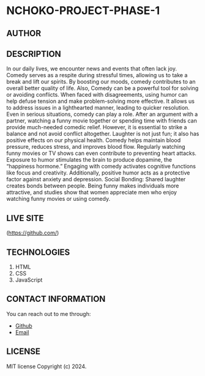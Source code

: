 # NCHOKO-PROJECT-PHASE-1

## AUTHOR

[]()

## DESCRIPTION

In our daily lives, we encounter news and events that often lack joy. Comedy serves as a respite during stressful times, allowing us to take a break and lift our spirits. By boosting our moods, comedy contributes to an overall better quality of life. Also, Comedy can be a powerful tool for solving or avoiding conflicts. When faced with disagreements, using humor can help defuse tension and make problem-solving more effective. It allows us to address issues in a lighthearted manner, leading to quicker resolution. Even in serious situations, comedy can play a role. After an argument with a partner, watching a funny movie together or spending time with friends can provide much-needed comedic relief. However, it is essential to strike a balance and not avoid conflict altogether. Laughter is not just fun; it also has positive effects on our physical health. Comedy helps maintain blood pressure, reduces stress, and improves blood flow. Regularly watching funny movies or TV shows can even contribute to preventing heart attacks. Exposure to humor stimulates the brain to produce dopamine, the “happiness hormone.” Engaging with comedy activates cognitive functions like focus and creativity. Additionally, positive humor acts as a protective factor against anxiety and depression. Social Bonding: Shared laughter creates bonds between people. Being funny makes individuals more attractive, and studies show that women appreciate men who enjoy watching funny movies or using comedy.

## LIVE SITE

(https://github.com/)

## TECHNOLOGIES

1. HTML
2. CSS
3. JavaScript

## CONTACT INFORMATION

You can reach out to me through:

- [Github](https://github.com/)
- [Email](https://mail.google.com/mail/u/0/#search/canvas)

## LICENSE

MIT license
Copyright (c) 2024.
